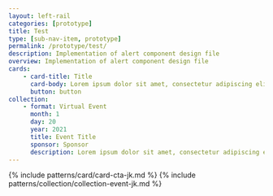 ```yaml
---
layout: left-rail
categories: [prototype]
title: Test
type: [sub-nav-item, prototype]
permalink: /prototype/test/
description: Implementation of alert component design file
overview: Implementation of alert component design file
cards:
    - card-title: Title
      card-body: Lorem ipsum dolor sit amet, consectetur adipiscing elit, sed do eiusmod tempor incididunt ut labore et dolore magna aliqua.
      button: button
collection:
    - format: Virtual Event
      month: 1
      day: 20
      year: 2021
      title: Event Title
      sponsor: Sponsor
      description: Lorem ipsum dolor sit amet, consectetur adipiscing elit, sed do eiusmod tempor incididunt ut labore et dolore magna aliqua. Ut enim ad minim veniam, quis nostrud exercitation ullamco laboris nisi ut aliquip ex ea commodo consequat.
---
```

{% include patterns/card/card-cta-jk.md %}
{% include patterns/collection/collection-event-jk.md %}